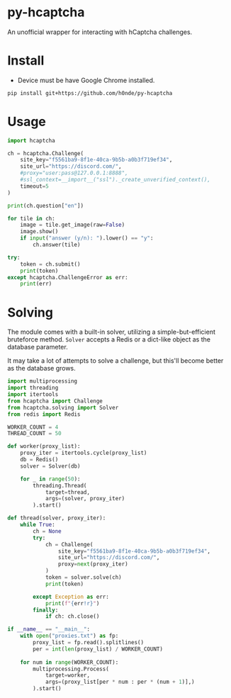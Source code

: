 # py-hcaptcha
An unofficial wrapper for interacting with hCaptcha challenges.

# Install
* Device must be have Google Chrome installed.
```bash
pip install git+https://github.com/h0nde/py-hcaptcha
```

# Usage
```python
import hcaptcha

ch = hcaptcha.Challenge(
    site_key="f5561ba9-8f1e-40ca-9b5b-a0b3f719ef34",
    site_url="https://discord.com/",
    #proxy="user:pass@127.0.0.1:8888",
    #ssl_context=__import__("ssl")._create_unverified_context(),
    timeout=5
)

print(ch.question["en"])

for tile in ch:
    image = tile.get_image(raw=False)
    image.show()
    if input("answer (y/n): ").lower() == "y":
        ch.answer(tile)

try:
    token = ch.submit()
    print(token)
except hcaptcha.ChallengeError as err:
    print(err)
```

# Solving
The module comes with a built-in solver, utilizing a simple-but-efficient bruteforce method. `Solver` accepts a Redis or a dict-like object as the database parameter.

It may take a lot of attempts to solve a challenge, but this'll become better as the database grows.

```python
import multiprocessing
import threading
import itertools
from hcaptcha import Challenge
from hcaptcha.solving import Solver
from redis import Redis

WORKER_COUNT = 4
THREAD_COUNT = 50

def worker(proxy_list):
    proxy_iter = itertools.cycle(proxy_list)
    db = Redis()
    solver = Solver(db)

    for _ in range(50):
        threading.Thread(
            target=thread,
            args=(solver, proxy_iter)
        ).start()

def thread(solver, proxy_iter):
    while True:
        ch = None
        try:
            ch = Challenge(
                site_key="f5561ba9-8f1e-40ca-9b5b-a0b3f719ef34",
                site_url="https://discord.com/",
                proxy=next(proxy_iter)
            )
            token = solver.solve(ch)
            print(token)

        except Exception as err:
            print(f"{err!r}")
        finally:
            if ch: ch.close()

if __name__ == "__main__":
    with open("proxies.txt") as fp:
        proxy_list = fp.read().splitlines()
        per = int(len(proxy_list) / WORKER_COUNT)
    
    for num in range(WORKER_COUNT):
        multiprocessing.Process(
            target=worker,
            args=(proxy_list[per * num : per * (num + 1)],)
        ).start()
```
